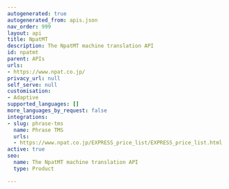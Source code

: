 ```yaml
---
autogenerated: true
autogenerated_from: apis.json
nav_order: 999
layout: api
title: NpatMT
description: The NpatMT machine translation API
id: npatmt
parent: APIs
urls:
- https://www.npat.co.jp/
privacy_url: null
self_serve: null
customisation:
- Adaptive
supported_languages: []
more_languages_by_request: false
integrations:
- slug: phrase-tms
  name: Phrase TMS
  urls:
  - https://www.npat.co.jp/EXPRESS_price_list/EXPRESS_price_list.html
active: true
seo:
  name: The NpatMT machine translation API
  type: Product

---
```


